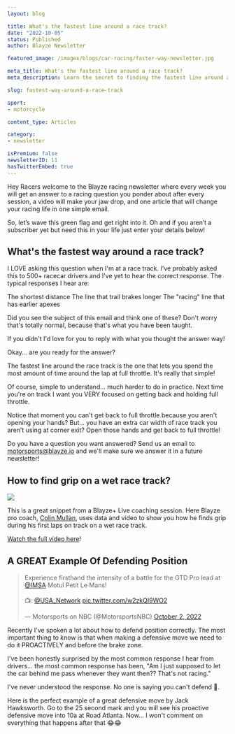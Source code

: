 ```yaml
---
layout: blog

title: What's the fastest line around a race track?
date: "2022-10-05"
status: Published
author: Blayze Newsletter

featured_image: /images/blogs/car-racing/faster-way-newsletter.jpg

meta_title: What's the fastest line around a race track?
meta_description: Learn the secret to finding the fastest line around any race track here.

slug: fastest-way-around-a-race-track

sport:
- motorcycle

content_type: Articles

category:
- newsletter

isPremium: false
newsletterID: 11
hasTwitterEmbed: true
---
```



Hey Racers welcome to the Blayze racing newsletter where every week you will get an answer to a racing question you ponder about after every session, a video will make your jaw drop, and one article that will change your racing life in one simple email.

So, let’s wave this green flag and get right into it. Oh and if you aren’t a subscriber yet but need this in your life just enter your details below!



<div class="_form_11"></div>

## What's the fastest way around a race track?

I LOVE asking this question when I'm at a race track.  I've probably asked this to 500+ racecar drivers and I've yet to hear the correct response.  The typical responses I hear are:

The shortest distance
The line that trail brakes longer
The "racing" line that has earlier apexes

Did you see the subject of this email and think one of these?  Don't worry that's totally normal, because that's what you have been taught.

If you didn't I'd love for you to reply with what you thought the answer way!

Okay... are you ready for the answer?

The fastest line around the race track is the one that lets you spend the most amount of time around the lap at full throttle.  It's really that simple!  

Of course, simple to understand... much harder to do in practice.  Next time you're on track I want you VERY focused on getting back and holding full throttle.

Notice that moment you can't get back to full throttle because you aren't opening your hands?  But... you have an extra car width of race track you aren't using at corner exit?  Open those hands and get back to full throttle!


Do you have a question you want answered?  Send us an email to motorsports@blayze.io and we'll make sure we answer it in a future newsletter!



## How to find grip on a wet race track?

<a href="https://blayze.io/blog/car-racing/finding-grip-on-a-wet-race-track">
  <img src="/assets/images/blogs/car-racing/rain.jpg" />
</a>

This is a great snippet from a Blayze+ Live coaching session.  Here Blayze pro coach, [Colin Mullan](https://blayze.io/coach/colin-mullan), uses data and video to show you how he finds grip during his first laps on track on a wet race track.

[Watch the full video here](https://blayze.io/blog/car-racing/finding-grip-on-a-wet-race-track)!



## A GREAT Example Of Defending Position

<blockquote class="twitter-tweet"><p lang="en" dir="ltr">Experience firsthand the intensity of a battle for the GTD Pro lead at <a href="https://twitter.com/IMSA?ref_src=twsrc%5Etfw">@IMSA</a> Motul Petit Le Mans!<br><br>📺: <a href="https://twitter.com/USA_Network?ref_src=twsrc%5Etfw">@USA_Network</a> <a href="https://t.co/w2zkQI9WO2">pic.twitter.com/w2zkQI9WO2</a></p>&mdash; Motorsports on NBC (@MotorsportsNBC) <a href="https://twitter.com/MotorsportsNBC/status/1576389916220694528?ref_src=twsrc%5Etfw">October 2, 2022</a></blockquote>

Recently I've spoken a lot about how to defend position correctly.  The most important thing to know is that when making a defensive move we need to do it PROACTIVELY and before the brake zone.

I've been honestly surprised by the most common response I hear from drivers... the most common response has been, "Am I just supposed to let the car behind me pass whenever they want then??  That's not racing."

I've never understood the response.  No one is saying you can't defend 🤔.

Here is the perfect example of a great defensive move by Jack Hawksworth.   Go to the 25 second mark and you will see his proactive defensive move into 10a at Road Atlanta.  Now... I won't comment on everything that happens after that 😂😂
